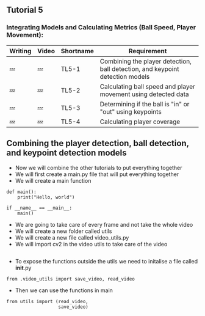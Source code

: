 ## Tutorial 5
### Integrating Models and Calculating Metrics (Ball Speed, Player Movement):
| Writing | Video | Shortname | Requirement |
|---|---|---|---|
| 💤 | 💤 | TL5-1 | Combining the player detection, ball detection, and keypoint detection models |
| 💤 | 💤 | TL5-2 | Calculating ball speed and player movement using detected data |
| 💤 | 💤 | TL5-3 | Determining if the ball is "in" or "out" using keypoints |
| 💤 | 💤 | TL5-4 | Calculating player coverage  |

## Combining the player detection, ball detection, and keypoint detection models 
- Now we will combine the other tutorials to put everything together
- We will first create a main.py file that will put everything together
- We will create a main function
```
def main():
    print("Hello, world")

if __name__ == __main__:
    main()
```
- We are going to take care of every frame and not take the whole video
- We will create a new folder called utils
- We will create a new file called video_utils.py
- We will import cv2 in the video utils to take care of the video
```
```
- To expose the functions outside the utils we need to initalise a file called __init__.py
```
from .video_utils import save_video, read_video
```
- Then we can use the functions in main
```
from utils import (read_video,
                   save_video)
``` 
